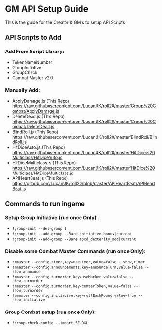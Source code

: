 # GM API Setup Guide

This is the guide for the Creator & GM's to setup API Scripts

## API Scripts to Add

### Add From Script Library:
* TokenNameNumber
* GroupInitiative
* GroupCheck
* Combat Master v2.0

### Manually Add:
* ApplyDamage.js (This Repo) https://raw.githubusercontent.com/LucanUK/roll20/master/Group%20Combat/ApplyDamage.js
* DeleteDead.js (This Repo) https://raw.githubusercontent.com/LucanUK/roll20/master/Group%20Combat/DeleteDead.js
* BlindRoll.js (This Repo) https://raw.githubusercontent.com/LucanUK/roll20/master/BlindRoll/BlindRoll.js
* HitDiceAuto.js (This Repo) https://raw.githubusercontent.com/LucanUK/roll20/master/HitDice%20Multiclass/HitDiceAuto.js
* HitDiceMulticlass.js (This Repo) https://raw.githubusercontent.com/LucanUK/roll20/master/HitDice%20Multiclass/HitDiceMulticlass.js
* APIHeartBeat.js (This Repo) https://github.com/LucanUK/roll20/blob/master/APIHeartBeat/APIHeartBeat.js

## Commands to run ingame

### Setup Group Initiative (run once Only):

* ```!group-init --del-group 1```
* ```!group-init --add-group --Bare initiative_bonus|current```
* ```!group-init --add-group --Bare npcd_dexterity_mod|current```

### Disable some Combat Master Commands (run once Only):

* ```!cmaster --config,timer,key=useTimer,value=false --show,timer```
* ```!cmaster --config,announcements,key=announceTurn,value=false --show,announce```
* ```!cmaster --config,turnorder,key=useMarker,value=false --show,turnorder```
* ```!cmaster --config,turnorder,key=centerToken,value=false --show,turnorder```
* ```!cmaster --config,initiative,key=rollEachRound,value=true --show,initiative```

### Group Combat setup (run once Only):

* ```!group-check-config --import 5E-OGL```

